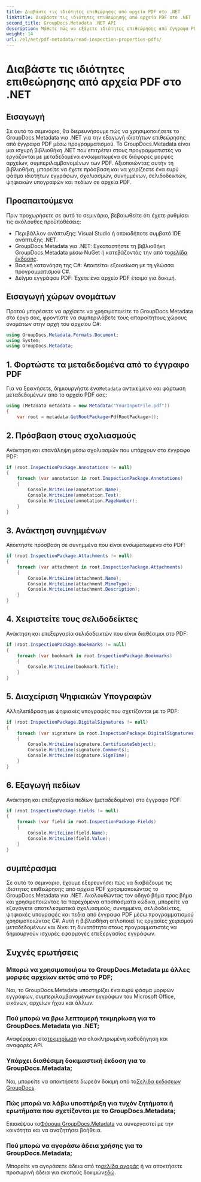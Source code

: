 ```yaml
---
title: Διαβάστε τις ιδιότητες επιθεώρησης από αρχεία PDF στο .NET
linktitle: Διαβάστε τις ιδιότητες επιθεώρησης από αρχεία PDF στο .NET
second_title: GroupDocs.Metadata .NET API
description: Μάθετε πώς να εξάγετε ιδιότητες επιθεώρησης από έγγραφα PDF χρησιμοποιώντας το GroupDocs.Metadata για .NET. Εξερευνήστε σχολιασμούς, συνημμένα και πολλά άλλα.
weight: 14
url: /el/net/pdf-metadata/read-inspection-properties-pdfs/
---
```


# Διαβάστε τις ιδιότητες επιθεώρησης από αρχεία PDF στο .NET

## Εισαγωγή
Σε αυτό το σεμινάριο, θα διερευνήσουμε πώς να χρησιμοποιήσετε το GroupDocs.Metadata για .NET για την εξαγωγή ιδιοτήτων επιθεώρησης από έγγραφα PDF μέσω προγραμματισμού. Το GroupDocs.Metadata είναι μια ισχυρή βιβλιοθήκη .NET που επιτρέπει στους προγραμματιστές να εργάζονται με μεταδεδομένα ενσωματωμένα σε διάφορες μορφές αρχείων, συμπεριλαμβανομένων των PDF. Αξιοποιώντας αυτήν τη βιβλιοθήκη, μπορείτε να έχετε πρόσβαση και να χειρίζεστε ένα ευρύ φάσμα ιδιοτήτων εγγράφων, σχολιασμών, συνημμένων, σελιδοδεικτών, ψηφιακών υπογραφών και πεδίων σε αρχεία PDF.
## Προαπαιτούμενα
Πριν προχωρήσετε σε αυτό το σεμινάριο, βεβαιωθείτε ότι έχετε ρυθμίσει τις ακόλουθες προϋποθέσεις:
- Περιβάλλον ανάπτυξης: Visual Studio ή οποιοδήποτε συμβατό IDE ανάπτυξης .NET.
-  GroupDocs.Metadata για .NET: Εγκαταστήστε τη βιβλιοθήκη GroupDocs.Metadata μέσω NuGet ή κατεβάζοντάς την από το[σελίδα έκδοσης](https://releases.groupdocs.com/metadata/net/).
- Βασική κατανόηση της C#: Απαιτείται εξοικείωση με τη γλώσσα προγραμματισμού C#.
- Δείγμα εγγράφου PDF: Έχετε ένα αρχείο PDF έτοιμο για δοκιμή.

## Εισαγωγή χώρων ονομάτων
Προτού μπορέσετε να αρχίσετε να χρησιμοποιείτε το GroupDocs.Metadata στο έργο σας, φροντίστε να συμπεριλάβετε τους απαραίτητους χώρους ονομάτων στην αρχή του αρχείου C#:
```csharp
using GroupDocs.Metadata.Formats.Document;
using System;
using GroupDocs.Metadata;
```
## 1. Φορτώστε τα μεταδεδομένα από το έγγραφο PDF
 Για να ξεκινήσετε, δημιουργήστε ένα`Metadata` αντικείμενο και φόρτωση μεταδεδομένων από το αρχείο PDF σας:
```csharp
using (Metadata metadata = new Metadata("YourInputFile.pdf"))
{
    var root = metadata.GetRootPackage<PdfRootPackage>();
```
## 2. Πρόσβαση στους σχολιασμούς
Ανάκτηση και επανάληψη μέσω σχολιασμών που υπάρχουν στο έγγραφο PDF:
```csharp
if (root.InspectionPackage.Annotations != null)
{
    foreach (var annotation in root.InspectionPackage.Annotations)
    {
        Console.WriteLine(annotation.Name);
        Console.WriteLine(annotation.Text);
        Console.WriteLine(annotation.PageNumber);
    }
}
```
## 3. Ανάκτηση συνημμένων
Αποκτήστε πρόσβαση σε συνημμένα που είναι ενσωματωμένα στο PDF:
```csharp
if (root.InspectionPackage.Attachments != null)
{
    foreach (var attachment in root.InspectionPackage.Attachments)
    {
        Console.WriteLine(attachment.Name);
        Console.WriteLine(attachment.MimeType);
        Console.WriteLine(attachment.Description);
    }
}
```
## 4. Χειριστείτε τους σελιδοδείκτες
Ανάκτηση και επεξεργασία σελιδοδεικτών που είναι διαθέσιμοι στο PDF:
```csharp
if (root.InspectionPackage.Bookmarks != null)
{
    foreach (var bookmark in root.InspectionPackage.Bookmarks)
    {
        Console.WriteLine(bookmark.Title);
    }
}
```
## 5. Διαχείριση Ψηφιακών Υπογραφών
Αλληλεπίδραση με ψηφιακές υπογραφές που σχετίζονται με το PDF:
```csharp
if (root.InspectionPackage.DigitalSignatures != null)
{
    foreach (var signature in root.InspectionPackage.DigitalSignatures)
    {
        Console.WriteLine(signature.CertificateSubject);
        Console.WriteLine(signature.Comments);
        Console.WriteLine(signature.SignTime);
    }
}
```
## 6. Εξαγωγή πεδίων
Ανάκτηση και επεξεργασία πεδίων (μεταδεδομένα) στο έγγραφο PDF:
```csharp
if (root.InspectionPackage.Fields != null)
{
    foreach (var field in root.InspectionPackage.Fields)
    {
        Console.WriteLine(field.Name);
        Console.WriteLine(field.Value);
    }
}
```

## συμπέρασμα
Σε αυτό το σεμινάριο, έχουμε εξερευνήσει πώς να διαβάζουμε τις ιδιότητες επιθεώρησης από αρχεία PDF χρησιμοποιώντας το GroupDocs.Metadata για .NET. Ακολουθώντας τον οδηγό βήμα προς βήμα και χρησιμοποιώντας τα παρεχόμενα αποσπάσματα κώδικα, μπορείτε να εξαγάγετε αποτελεσματικά σχολιασμούς, συνημμένα, σελιδοδείκτες, ψηφιακές υπογραφές και πεδία από έγγραφα PDF μέσω προγραμματισμού χρησιμοποιώντας C#. Αυτή η βιβλιοθήκη απλοποιεί τις εργασίες χειρισμού μεταδεδομένων και δίνει τη δυνατότητα στους προγραμματιστές να δημιουργούν ισχυρές εφαρμογές επεξεργασίας εγγράφων.

## Συχνές ερωτήσεις
### Μπορώ να χρησιμοποιήσω το GroupDocs.Metadata με άλλες μορφές αρχείων εκτός από το PDF;
Ναι, το GroupDocs.Metadata υποστηρίζει ένα ευρύ φάσμα μορφών εγγράφων, συμπεριλαμβανομένων εγγράφων του Microsoft Office, εικόνων, αρχείων ήχου και άλλων.
### Πού μπορώ να βρω λεπτομερή τεκμηρίωση για το GroupDocs.Metadata για .NET;
 Αναφέρομαι στο[τεκμηρίωση](https://tutorials.groupdocs.com/metadata/net/) για ολοκληρωμένη καθοδήγηση και αναφορές API.
### Υπάρχει διαθέσιμη δοκιμαστική έκδοση για το GroupDocs.Metadata;
 Ναι, μπορείτε να αποκτήσετε δωρεάν δοκιμή από το[Σελίδα εκδόσεων GroupDocs](https://releases.groupdocs.com/).
### Πώς μπορώ να λάβω υποστήριξη για τυχόν ζητήματα ή ερωτήματα που σχετίζονται με το GroupDocs.Metadata;
 Επισκέψου το[Φόρουμ GroupDocs.Metadata](https://forum.groupdocs.com/c/metadata/14) να συνεργαστεί με την κοινότητα και να αναζητήσει βοήθεια.
### Πού μπορώ να αγοράσω άδεια χρήσης για το GroupDocs.Metadata;
Μπορείτε να αγοράσετε άδεια από το[σελίδα αγοράς](https://purchase.groupdocs.com/buy) ή να αποκτήσετε προσωρινή άδεια για σκοπούς δοκιμών[εδώ](https://purchase.groupdocs.com/temporary-license/).